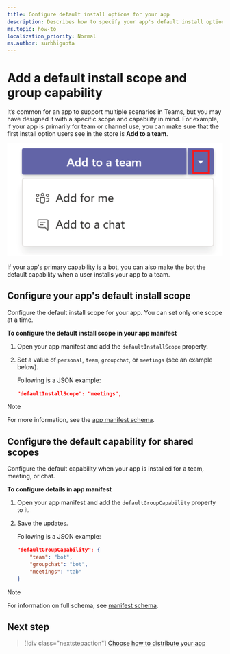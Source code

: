 ```yaml
---
title: Configure default install options for your app
description: Describes how to specify your app's default install options.
ms.topic: how-to
localization_priority: Normal
ms.author: surbhigupta
---
```


# Add a default install scope and group capability

It’s common for an app to support multiple scenarios in Teams, but you may have designed it with a specific scope and capability in mind. For example, if your app is primarily for team or channel use, you can make sure that the first install option users see in the store is **Add to a team**.

![Add an app](../../assets/images/compose-extensions/addanapp.png)

If your app's primary capability is a bot, you can also make the bot the default capability when a user installs your app to a team. 

## Configure your app's default install scope

Configure the default install scope for your app. You can set only one scope at a time.

**To configure the default install scope in your app manifest**

1. Open your app manifest and add the `defaultInstallScope` property.
2. Set a value of `personal`, `team`, `groupchat`, or `meetings` (see an example below).

    Following is a JSON example:

    ```json
    "defaultInstallScope": "meetings",
    ```

> [!NOTE]
> For more information, see the [app manifest schema](~/resources/schema/manifest-schema.md).

## Configure the default capability for shared scopes

Configure the default capability when your app is installed for a team, meeting, or chat.

**To configure details in app manifest**

1. Open your app manifest and add the `defaultGroupCapability` property to it.
2. Save the updates.

    Following is a JSON example:

    ```json
    "defaultGroupCapability": {
        "team": "bot",
        "groupchat": "bot",
        "meetings": "tab"
    }
    ```
> [!NOTE]
> For information on full schema, see [manifest schema](~/resources/schema/manifest-schema.md).

## Next step

> [!div class="nextstepaction"]
> [Choose how to distribute your app](overview.md)
